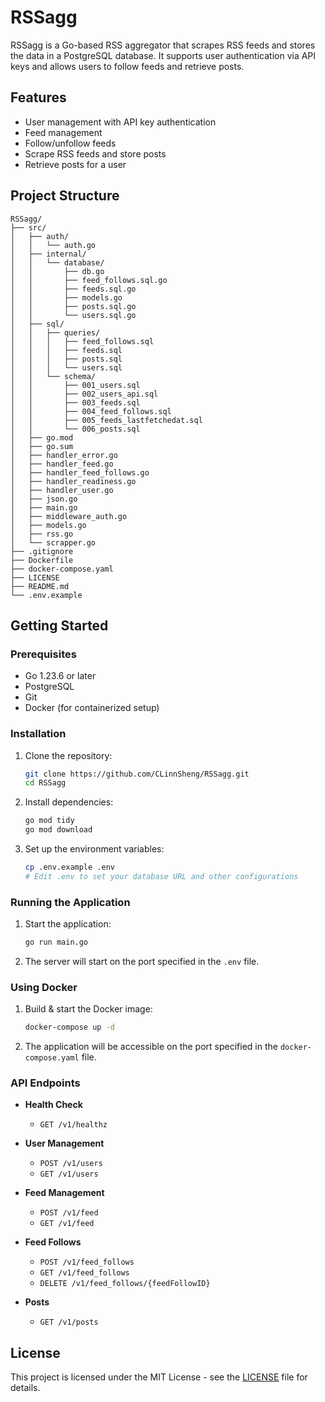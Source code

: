 # RSSagg

RSSagg is a Go-based RSS aggregator that scrapes RSS feeds and stores the data in a PostgreSQL database. It supports user authentication via API keys and allows users to follow feeds and retrieve posts.

## Features

- User management with API key authentication
- Feed management
- Follow/unfollow feeds
- Scrape RSS feeds and store posts
- Retrieve posts for a user

## Project Structure

```
RSSagg/
├── src/
│   ├── auth/
│   │   └── auth.go
│   ├── internal/
│   │   └── database/
│   │       ├── db.go
│   │       ├── feed_follows.sql.go
│   │       ├── feeds.sql.go
│   │       ├── models.go
│   │       ├── posts.sql.go
│   │       └── users.sql.go
│   ├── sql/
│   │   ├── queries/
│   │   │   ├── feed_follows.sql
│   │   │   ├── feeds.sql
│   │   │   ├── posts.sql
│   │   │   └── users.sql
│   │   └── schema/
│   │       ├── 001_users.sql
│   │       ├── 002_users_api.sql
│   │       ├── 003_feeds.sql
│   │       ├── 004_feed_follows.sql
│   │       ├── 005_feeds_lastfetchedat.sql
│   │       └── 006_posts.sql
│   ├── go.mod
│   ├── go.sum
│   ├── handler_error.go
│   ├── handler_feed.go
│   ├── handler_feed_follows.go
│   ├── handler_readiness.go
│   ├── handler_user.go
│   ├── json.go
│   ├── main.go
│   ├── middleware_auth.go
│   ├── models.go
│   ├── rss.go
│   └── scrapper.go
├── .gitignore
├── Dockerfile
├── docker-compose.yaml
├── LICENSE
├── README.md
└── .env.example
```

## Getting Started

### Prerequisites

- Go 1.23.6 or later
- PostgreSQL
- Git
- Docker (for containerized setup)

### Installation

1. Clone the repository:
    ```sh
    git clone https://github.com/CLinnSheng/RSSagg.git
    cd RSSagg
    ```

2. Install dependencies:
    ```sh
    go mod tidy
    go mod download
    ```

3. Set up the environment variables:
    ```sh
    cp .env.example .env
    # Edit .env to set your database URL and other configurations
    ```

### Running the Application

1. Start the application:
    ```sh
    go run main.go
    ```

2. The server will start on the port specified in the `.env` file.

### Using Docker

1. Build & start the Docker image:
    ```sh
    docker-compose up -d 

2. The application will be accessible on the port specified in the `docker-compose.yaml` file.

### API Endpoints

- **Health Check**
  - `GET /v1/healthz`

- **User Management**
  - `POST /v1/users`
  - `GET /v1/users`

- **Feed Management**
  - `POST /v1/feed`
  - `GET /v1/feed`

- **Feed Follows**
  - `POST /v1/feed_follows`
  - `GET /v1/feed_follows`
  - `DELETE /v1/feed_follows/{feedFollowID}`

- **Posts**
  - `GET /v1/posts`

## License

This project is licensed under the MIT License - see the [LICENSE](LICENSE) file for details.